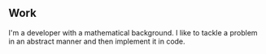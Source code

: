 ## Work

I'm a developer with a mathematical background. I like to tackle a
problem in an abstract manner and then implement it in code.
